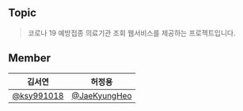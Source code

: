 
## Topic
> 코로나 19 예방접종 의료기관 조회 웹서비스를 제공하는 프로젝트입니다.
 
## Member
| 김서연 | 허정용 |
| :----: | :----: |
| [@ksy991018](https://github.com/ksy991018) | [@JaeKyungHeo](https://github.com/JaeKyungHeo) |
 
